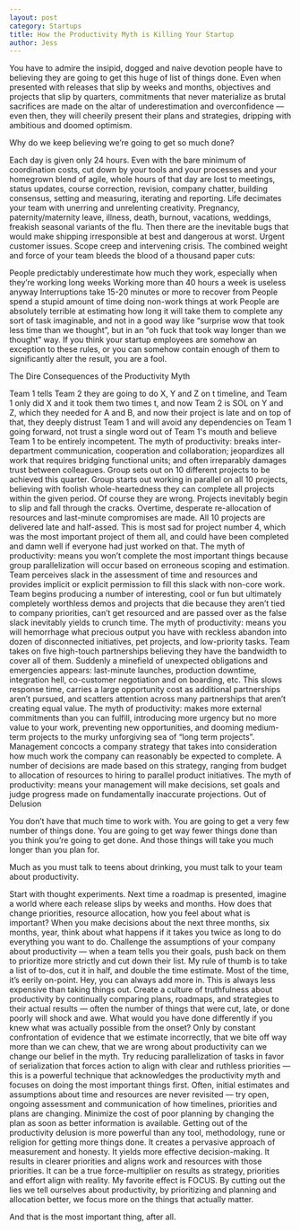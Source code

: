 ```yaml
---
layout: post
category: Startups
title: How the Productivity Myth is Killing Your Startup
author: Jess
---
```


You have to admire the insipid, dogged and naive devotion people have to believing they are going to get this huge of list of things done. Even when presented with releases that slip by weeks and months, objectives and projects that slip by quarters, commitments that never materialize as brutal sacrifices are made on the altar of underestimation and overconfidence — even then, they will cheerily present their plans and strategies, dripping with ambitious and doomed optimism.

Why do we keep believing we’re going to get so much done? 

Each day is given only 24 hours. Even with the bare minimum of coordination costs, cut down by your tools and your processes and your homegrown blend of agile, whole hours of that day are lost to meetings, status updates, course correction, revision, company chatter, building consensus, setting and measuring, iterating and reporting. Life decimates your team with unerring and unrelenting creativity. Pregnancy, paternity/maternity leave, illness, death, burnout, vacations, weddings, freakish seasonal variants of the flu. Then there are the inevitable bugs that would make shipping irresponsible at best and dangerous at worst. Urgent customer issues. Scope creep and intervening crisis. The combined weight and force of your team bleeds the blood of a thousand paper cuts:

People predictably underestimate how much they work, especially when they’re working long weeks
Working more than 40 hours a week is useless anyway
Interruptions take 15-20 minutes or more to recover from
People spend a stupid amount of time doing non-work things at work
People are absolutely terrible at estimating how long it will take them to complete any sort of task imaginable, and not in a good way like “surprise wow that took less time than we thought”, but in an “oh fuck that took way longer than we thought” way.
If you think your startup employees are somehow an exception to these rules, or you can somehow contain enough of them to significantly alter the result, you are a fool.

The Dire Consequences of the Productivity Myth

Team 1 tells Team 2 they are going to do X, Y and Z on t timeline, and Team 1 only did X and it took them two times t, and now Team 2 is SOL on Y and Z, which they needed for A and B, and now their project is late and on top of that, they deeply distrust Team 1 and will avoid any dependencies on Team 1 going forward, not trust a single word out of Team 1's mouth and believe Team 1 to be entirely incompetent. The myth of productivity: breaks inter-department communication, cooperation and collaboration; jeopardizes all work that requires bridging functional units; and often irreparably damages trust between colleagues.
Group sets out on 10 different projects to be achieved this quarter. Group starts out working in parallel on all 10 projects, believing with foolish whole-heartedness they can complete all projects within the given period. Of course they are wrong. Projects inevitably begin to slip and fall through the cracks. Overtime, desperate re-allocation of resources and last-minute compromises are made. All 10 projects are delivered late and half-assed. This is most sad for project number 4, which was the most important project of them all, and could have been completed and damn well if everyone had just worked on that. The myth of productivity: means you won’t complete the most important things because group parallelization will occur based on erroneous scoping and estimation.
Team perceives slack in the assessment of time and resources and provides implicit or explicit permission to fill this slack with non-core work. Team begins producing a number of interesting, cool or fun but ultimately completely worthless demos and projects that die because they aren’t tied to company priorities, can’t get resourced and are passed over as the false slack inevitably yields to crunch time. The myth of productivity: means you will hemorrhage what precious output you have with reckless abandon into dozen of disconnected initiatives, pet projects, and low-priority tasks.
Team takes on five high-touch partnerships believing they have the bandwidth to cover all of them. Suddenly a minefield of unexpected obligations and emergencies appears: last-minute launches, production downtime, integration hell, co-customer negotiation and on boarding, etc. This slows response time, carries a large opportunity cost as additional partnerships aren’t pursued, and scatters attention across many partnerships that aren’t creating equal value. The myth of productivity: makes more external commitments than you can fulfill, introducing more urgency but no more value to your work, preventing new opportunities, and dooming medium-term projects to the murky unforgiving sea of “long term projects”.
Management concocts a company strategy that takes into consideration how much work the company can reasonably be expected to complete. A number of decisions are made based on this strategy, ranging from budget to allocation of resources to hiring to parallel product initiatives. The myth of productivity: means your management will make decisions, set goals and judge progress made on fundamentally inaccurate projections.
Out of Delusion

You don’t have that much time to work with. You are going to get a very few number of things done. You are going to get way fewer things done than you think you’re going to get done. And those things will take you much longer than you plan for.

Much as you must talk to teens about drinking, you must talk to your team about productivity.

Start with thought experiments. Next time a roadmap is presented, imagine a world where each release slips by weeks and months. How does that change priorities, resource allocation, how you feel about what is important?
When you make decisions about the next three months, six months, year, think about what happens if it takes you twice as long to do everything you want to do.
Challenge the assumptions of your company about productivity — when a team tells you their goals, push back on them to prioritize more strictly and cut down their list. My rule of thumb is to take a list of to-dos, cut it in half, and double the time estimate. Most of the time, it’s eerily on-point. Hey, you can always add more in. This is always less expensive than taking things out.
Create a culture of truthfulness about productivity by continually comparing plans, roadmaps, and strategies to their actual results — often the number of things that were cut, late, or done poorly will shock and awe. What would you have done differently if you knew what was actually possible from the onset? Only by constant confrontation of evidence that we estimate incorrectly, that we bite off way more than we can chew, that we are wrong about productivity can we change our belief in the myth.
Try reducing parallelization of tasks in favor of serialization that forces action to align with clear and ruthless priorities — this is a powerful technique that acknowledges the productivity myth and focuses on doing the most important things first.
Often, initial estimates and assumptions about time and resources are never revisited — try open, ongoing assessment and communication of how timelines, priorities and plans are changing. Minimize the cost of poor planning by changing the plan as soon as better information is available.
Getting out of the productivity delusion is more powerful than any tool, methodology, rune or religion for getting more things done. It creates a pervasive approach of measurement and honesty. It yields more effective decision-making. It results in clearer priorities and aligns work and resources with those priorities. It can be a true force-multiplier on results as strategy, priorities and effort align with reality. My favorite effect is FOCUS. By cutting out the lies we tell ourselves about productivity, by prioritizing and planning and allocation better, we focus more on the things that actually matter.

And that is the most important thing, after all.